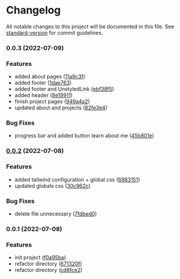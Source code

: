 # Changelog

All notable changes to this project will be documented in this file. See [standard-version](https://github.com/conventional-changelog/standard-version) for commit guidelines.

### 0.0.3 (2022-07-09)


### Features

* added about pages ([11a9c3f](https://github.com/Recedivies/recedivies-site/commit/11a9c3f2fd3ccc1027aec8b957b1311bc1aac6a3))
* added footer ([1dae763](https://github.com/Recedivies/recedivies-site/commit/1dae763f018cd940a1058a9694eaa9b6e6c5fe9e))
* added footer and UnstyledLink ([ebf38f5](https://github.com/Recedivies/recedivies-site/commit/ebf38f5e6d8d74a5b40eed93ae04b7f0d40ad483))
* added header ([8e19911](https://github.com/Recedivies/recedivies-site/commit/8e19911982a3ff30adcf97f8b03a69ebea221d17))
* finish project pages ([949a4a2](https://github.com/Recedivies/recedivies-site/commit/949a4a20a934bbf721a13ed6fcd5f41e78b30ff0))
* updated about and projects ([82fe3e4](https://github.com/Recedivies/recedivies-site/commit/82fe3e4033c529d8341d95b4b24e0bc593f464e6))


### Bug Fixes

* progress bar and added button learn about me ([45b801e](https://github.com/Recedivies/recedivies-site/commit/45b801eb6ec689656adee0d63d98babdbd045f51))

### [0.0.2](https://github.com/Recedivies/next-ts-tailwind-template/compare/v0.0.1...v0.0.2) (2022-07-08)


### Features

* added tailwind configuration + global css ([6983151](https://github.com/Recedivies/next-ts-tailwind-template/commit/6983151e4ca6c75b1c76b2ef3077a1fb3f3e6281))
* updated globals css ([30c962c](https://github.com/Recedivies/next-ts-tailwind-template/commit/30c962ccf868d902fec79e5624725725bfc5549d))


### Bug Fixes

* delete file unnecessary ([7fdbed0](https://github.com/Recedivies/next-ts-tailwind-template/commit/7fdbed0ad421a2f69643a800bd399b4e6cb6b697))

### 0.0.1 (2022-07-08)


### Features

* init project ([f0a95ba](https://github.com/Recedivies/next-ts-tailwind-template/commit/f0a95ba486463596a2975434d35b2ea7b55efac9))
* refactor directory ([671320f](https://github.com/Recedivies/next-ts-tailwind-template/commit/671320f482d08ab70884211680197b49bd93f3fc))
* refactor directory ([cd8fce2](https://github.com/Recedivies/next-ts-tailwind-template/commit/cd8fce2eb7e39df2832bdb5606d7d8fcb578dd08))
